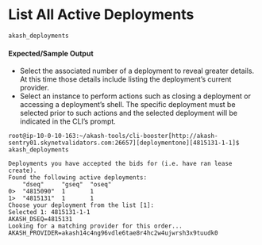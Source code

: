 # List All Active Deployments

```
akash_deployments
```

#### Expected/Sample Output

* Select the associated number of a deployment to reveal greater details.  At this time those details include listing the deployment’s current provider.
* Select an instance to perform actions such as closing a deployment or accessing a deployment’s shell.  The specific deployment must be selected prior to such actions and the selected deployment will be indicated in the CLI’s prompt.

```
root@ip-10-0-10-163:~/akash-tools/cli-booster[http://akash-sentry01.skynetvalidators.com:26657][deploymentone][4815131-1-1]$ akash_deployments

Deployments you have accepted the bids for (i.e. have ran lease create).
Found the following active deployments:
	"dseq"     "gseq"  "oseq"
0>	"4815090"  1       1
1>	"4815131"  1       1
Choose your deployment from the list [1]:
Selected 1: 4815131-1-1
AKASH_DSEQ=4815131
Looking for a matching provider for this order...
AKASH_PROVIDER=akash14c4ng96vdle6tae8r4hc2w4ujwrsh3x9tuudk0
```
